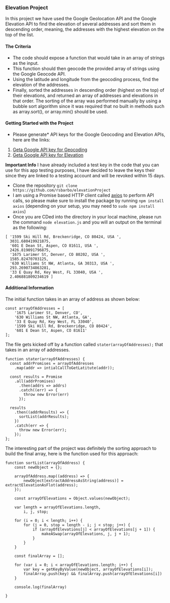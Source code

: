 ### Elevation Project

In this project we have used the Google Geolocation API and the Google Elevation API to find the
elevation of several addresses and sort them in descending order, meaning, the addresses with the highest
elevation on the top of the list.

#### The Criteria

* The code should expose a function that would take in an array of strings as the input.
* This function should then geocode the provided array of strings using the Google
Geocode API.
* Using the latitude and longitude from the geocoding process, find the elevation of the
addresses.
* Finally, sorted the addresses in descending order (highest on the top) of their elevations, and
returned an array of addresses and elevations in that order. The sorting of the array was performed manually by
using a bubble sort algorithm since it was required that no built in methods such as array.sort(), or
array.min() should be used.

#### Getting Started with the Project

* Please generate* API keys for the Google Geocoding and Elevation APIs, here are the links:

1. [Get​ ​a​ ​Google​ ​API​ ​key​ ​for​ ​Geocoding](https://developers.google.com/maps/documentation/geocoding/start#get-a-key)
2. [Get​ ​a​ ​Google​ ​API​ ​key​ ​for​ ​Elevation](https://developers.google.com/maps/documentation/elevation/start#get-a-key)

**Important Info** I have already included a test key in the code that you can use for this app testing purposes, I have decided to leave the keys their since they are linked to a testing account and will be revoked within 15 days.

* Clone the repository `git clone https://github.com/rsbarbo/elevationProject`
* I am using a Promise based HTTP client called [axios](https://github.com/axios/axios) to perform API calls,
so please make sure to install the package by running `npm install axios` (depending on your setup, you may need to
`sudo npm install axios`)
* Once you are CDed into the directory in your local machine, please run the command `node elevation.js` and you will an output on the terminal as the following:

```
[ '1599 Ski Hill Rd, Breckenridge, CO 80424, USA ',
  3031.680419921875,
  '601 E Dean St, Aspen, CO 81611, USA ',
  2426.819091796875,
  '1675 Larimer St, Denver, CO 80202, USA ',
  1585.82470703125,
  '630 Williams St NW, Atlanta, GA 30313, USA ',
  293.2690734863281,
  '33 E Quay Rd, Key West, FL 33040, USA ',
  2.406881809234619 ]
  ```

#### Additional Information

The initial function takes in an array of address as shown below:

```
const arrayOfAddresses = [
    '1675 Larimer St, Denver, CO',
    '630 Williams St NW, Atlanta, GA',
    '33 E Quay Rd, Key West, FL 33040',
    '1599 Ski Hill Rd, Breckenridge, CO 80424',
    '601 E Dean St, Aspen, CO 81611'
];
```

The file gets kicked off by a function called `stater(arrayOfAddresses);` that takes in an array of addresses.

```
function stater(arrayOfAddresses) {
  const addrPromises = arrayOfAddresses
    .map(addr => intialCallToGetLatitute(addr));

  const results = Promise
    .all(addrPromises)
      .then(addrs => addrs)
      .catch((err) => {
        throw new Error(err)
      });

  results
    .then((addrResults) => {
      sortList(addrResults);
    })
    .catch(err => {
      throw new Error(err);
    });
};
```

The interesting part of the project was definitely the sorting approach to build the final array, here is the function used for this approach:

```
function sortList(arrayOfAddress) {
    const newObject = {};

    arrayOfAddress.map((address) => {
        newObject[extractAddressAsString(address)] = extractElevationAsFlot(address);
    });

    const arrayOfElevations = Object.values(newObject);

    var length = arrayOfElevations.length,
        i, j, stop;

    for (i = 0; i < length; i++) {
        for (j = 0, stop = length - i; j < stop; j++) {
            if (arrayOfElevations[j] < arrayOfElevations[j + 1]) {
                makeASwap(arrayOfElevations, j, j + 1);
            }
        }
    }

    const finalArray = [];

    for (var i = 0; i < arrayOfElevations.length; i++) {
        var key = getKeyByValue(newObject, arrayOfElevations[i]);
        finalArray.push(key) && finalArray.push(arrayOfElevations[i])
    }

    console.log(finalArray)

}
```
